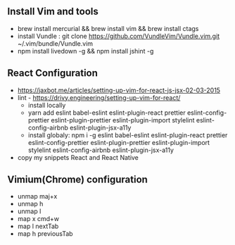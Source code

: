 ## Install Vim and tools
- brew install mercurial && brew install vim && brew install ctags
- install Vundle    : git clone https://github.com/VundleVim/Vundle.vim.git ~/.vim/bundle/Vundle.vim
- npm install livedown -g && npm install jshint -g

## React Configuration
- https://jaxbot.me/articles/setting-up-vim-for-react-js-jsx-02-03-2015
- lint - https://drivy.engineering/setting-up-vim-for-react/
  - install locally
  - yarn add eslint babel-eslint eslint-plugin-react prettier eslint-config-prettier eslint-plugin-prettier eslint-plugin-import stylelint eslint-config-airbnb eslint-plugin-jsx-a11y
  - install globaly: npm i -g eslint babel-eslint eslint-plugin-react prettier eslint-config-prettier eslint-plugin-prettier eslint-plugin-import stylelint eslint-config-airbnb eslint-plugin-jsx-a11y
- copy my snippets React and React Native

## Vimium(Chrome) configuration
- unmap maj+x
- unmap h
- unmap l
- map x cmd+w
- map l nextTab
- map h previousTab
